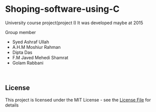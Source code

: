 # Shoping-software-using-C
University course project(project I)
It was developed maybe at 2015

Group member 
* Syed Ashraf Ullah
* A.H.M Moshiur Rahman 
* Dipta Das 
* F.M Javed Mehedi Shamrat
* Golam Rabbani

</br>

## License
This project is licensed under the MIT License - see the [License File](LICENSE) for details
